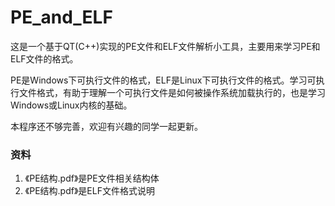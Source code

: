 # PE_and_ELF

这是一个基于QT(C++)实现的PE文件和ELF文件解析小工具，主要用来学习PE和ELF文件的格式。

PE是Windows下可执行文件的格式，ELF是Linux下可执行文件的格式。学习可执行文件格式，有助于理解一个可执行文件是如何被操作系统加载执行的，也是学习Windows或Linux内核的基础。

本程序还不够完善，欢迎有兴趣的同学一起更新。

### 资料
1. 《PE结构.pdf》是PE文件相关结构体
2. 《PE结构.pdf》是ELF文件格式说明